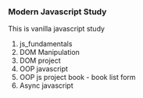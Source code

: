 ### Modern Javascript Study

This is vanilla javascript study

1. js_fundamentals
2. DOM Manipulation
3. DOM project
4. OOP javascript
5. OOP js project book - book list form
6. Async javascript
